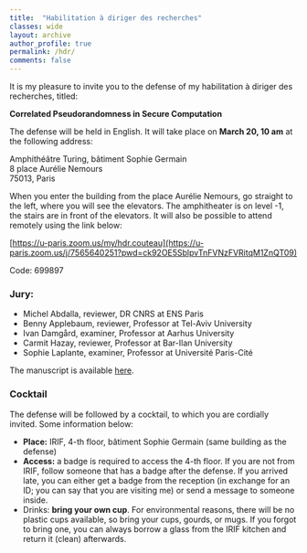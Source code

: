```yaml
---
title:  "Habilitation à diriger des recherches"
classes: wide
layout: archive
author_profile: true
permalink: /hdr/
comments: false
---
```


It is my pleasure to invite you to the defense of my habilitation à diriger des recherches, titled:

**Correlated Pseudorandomness in Secure Computation**

The defense  will be held in English. It will take place on **March 20, 10 am** at the following address:

Amphithéâtre Turing, bâtiment Sophie Germain<br>
8 place Aurélie Nemours<br>
75013, Paris

When you enter the building from the place Aurélie Nemours, go straight to the left, where you will see the elevators. The amphitheater is on level -1, the stairs are in front of the elevators. It will also be possible to attend remotely using the link below:

[https://u-paris.zoom.us/my/hdr.couteau](https://u-paris.zoom.us/j/7565640251?pwd=ck92OE5SblpvTnFVNzFVRitqM1ZnQT09)

Code: 699897

### Jury:

- Michel Abdalla, reviewer, DR CNRS at ENS Paris
- Benny Applebaum, reviewer, Professor at Tel-Aviv University
- Ivan Damgård, examiner, Professor at Aarhus University
- Carmit Hazay, reviewer, Professor at Bar-Ilan University
- Sophie Laplante, examiner, Professor at Université Paris-Cité

The manuscript is available [here](https://geoffroycouteau.github.io/assets/pdf/hdr.pdf).

### Cocktail

The defense will be followed by a cocktail, to which you are cordially invited. Some information below:

- **Place:** IRIF, 4-th floor, bâtiment Sophie Germain (same building as the defense)
- **Access:** a badge is required to access the 4-th floor. If you are not from IRIF, follow someone that has a badge after the defense. If you arrived late, you can either get a badge from the reception (in exchange for an ID; you can say that you are visiting me) or send a message to someone inside.
- Drinks: **bring your own cup**. For environmental reasons, there will be no plastic cups available, so bring your cups, gourds, or mugs. If you forgot to bring one, you can always borrow a glass from the IRIF kitchen and return it (clean) afterwards.